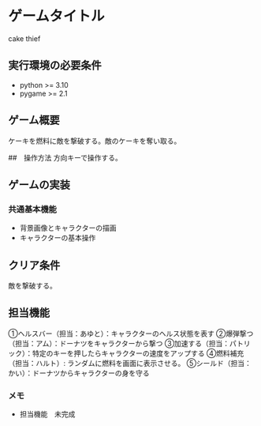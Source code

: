 # ゲームタイトル
cake thief

## 実行環境の必要条件
* python >= 3.10
* pygame >= 2.1

## ゲーム概要
ケーキを燃料に敵を撃破する。敵のケーキを奪い取る。

##　操作方法
方向キーで操作する。

## ゲームの実装
### 共通基本機能
* 背景画像とキャラクターの描画
* キャラクターの基本操作

## クリア条件
敵を撃破する。

## 担当機能
①ヘルスバー（担当：あゆと）：キャラクターのヘルス状態を表す
②爆弾撃つ（担当：アム）：ドーナツをキャラクターから撃つ
③加速する（担当：パトリック）：特定のキーを押したらキャラクターの速度をアップする
④燃料補充（担当：ハルト）: ランダムに燃料を画面に表示させる。
⑤シールド（担当：かい）：ドーナツからキャラクターの身を守る

### メモ
* 担当機能　未完成